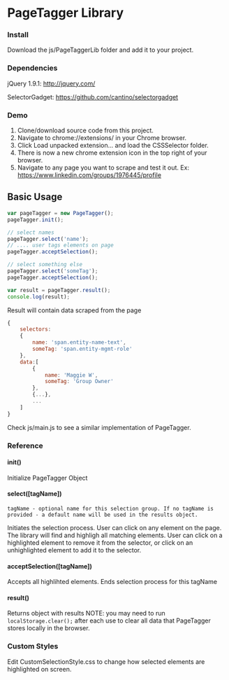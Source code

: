 # PageTagger Library

### Install
Download the js/PageTaggerLib folder and add it to your project.

### Dependencies
jQuery 1.9.1: http://jquery.com/

SelectorGadget: https://github.com/cantino/selectorgadget

### Demo
1. Clone/download source code from this project.
2. Navigate to chrome://extensions/ in your Chrome browser.
3. Click Load unpacked extension... and load the CSSSelector folder.
4. There is now a new chrome extension icon in the top right of your browser.
5. Navigate to any page you want to scrape and test it out.
Ex: https://www.linkedin.com/groups/1976445/profile


## Basic Usage
```javascript
var pageTagger = new PageTagger();
pageTagger.init();

// select names
pageTagger.select('name');
// .... user tags elements on page
pageTagger.acceptSelection();

// select something else
pageTagger.select('someTag');
pageTagger.acceptSelection();

var result = pageTagger.result();
console.log(result);
```

Result will contain data scraped from the page
```javascript
{
	selectors:
	{
		name: 'span.entity-name-text',
		someTag: 'span.entity-mgmt-role'
	},
	data:[
		{
			name: 'Maggie W',
			someTag: 'Group Owner'
		},
		{...},
		...
	]
}
```
Check js/main.js to see a similar implementation of PageTagger.

### Reference
#### init()
Initialize PageTagger Object
#### select([tagName])
	tagName - optional name for this selection group. If no tagName is provided - a default name will be used in the results object.
Initiates the selection process. User can click on any element on the page. The library will find and highligh all matching elements. User can click on a highlighted element to remove it from the selector, or click on an unhighlighted element to add it to the selector.
#### acceptSelection([tagName])
Accepts all highlihted elements. Ends selection process for this tagName
#### result()
Returns object with results
NOTE: you may need to run ```localStorage.clear();``` after each use to clear all data that PageTagger stores locally in the browser.

### Custom Styles
Edit CustomSelectionStyle.css to change how selected elements are highlighted on screen.
